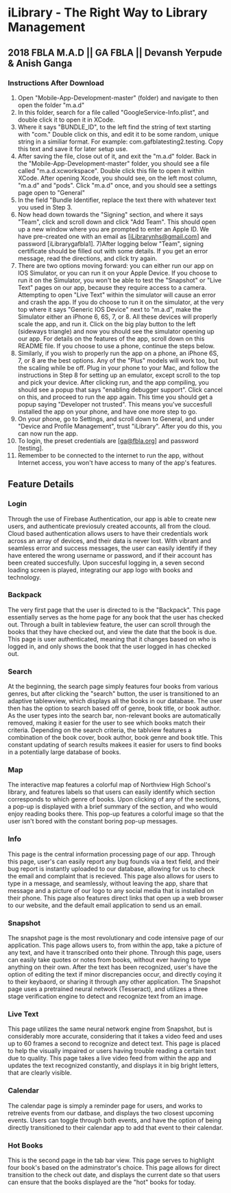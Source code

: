 # iLibrary - The Right Way to Library Management

## 2018 FBLA M.A.D || GA FBLA || Devansh Yerpude & Anish Ganga

### Instructions After Download

1) Open "Mobile-App-Development-master" (folder) and navigate to then open the folder "m.a.d"
2) In this folder, search for a file called "GoogleService-Info.plist", and double click it to open it in XCode. 
3) Where it says "BUNDLE_ID", to the left find the string of text starting with "com." Double click on this, and edit it to be some random, unique string in a similiar format. For example: com.gafblatesting2.testing. Copy this text and save it for later setup use. 
4) After saving the file, close out of it, and exit the "m.a.d" folder. Back in the "Mobile-App-Development-master" folder, you should see a file called "m.a.d.xcworkspace". Double click this file to open it within XCode. After opening Xcode, you should see, on the left most column, "m.a.d" and "pods". Click "m.a.d" once, and you should see a settings page open to "General" 
5) In the field "Bundle Identifier, replace the text there with whatever text you used in Step 3. 
6) Now head down towards the "Signing" section, and where it says "Team", click and scroll down and click "Add Team". This should open up a new window where you are prompted to enter an Apple ID. We have pre-created one with an email as [iLibrarynhs@gmail.com] and password [iLibrarygafbla1]. 
7)After logging below "Team", signing certificate should be filled out with some details. If you get an error message, read the directions, and click try again. 
8) There are two options moving forward: you can either run our app on IOS Simulator, or you can run it on your Apple Device. If you choose to run it on the Simulator, you won't be able to test the "Snapshot" or "Live Text" pages on our app, because they require access to a camera. Attempting to open "Live Text" within the simulator will cause an error and crash the app. If you do choose to run it on the simulator, at the very top where it says "Generic IOS Device" next to "m.a.d", make the Simulator either an iPhone 6, 6S, 7, or 8. All these devices will properly scale the app, and run it. Click on the big play button to the left (sideways triangle) and now you should see the simulator opening up our app. For details on the features of the app, scroll down on this README file. If you choose to use a phone, continue the steps below. 
9) Similarly, if you wish to properly run the app on a phone, an iPhone 6S, 7, or 8 are the best options. Any of the "Plus" models will work too, but the scaling while be off. Plug in your phone to your Mac, and follow the instructions in Step 8 for setting up an emulator, except scroll to the top and pick your device. After clicking run, and the app compiling, you should see a popup that says "enabling debugger support". Click cancel on this, and proceed to run the app again. This time you should get a popup saying "Developer not trusted". This means you've succesfull installed the app on your phone, and have one more step to go. 
10) On your phone, go to Settings, and scroll down to General, and under "Device and Profile Management", trust "iLibrary". After you do this, you can now run the app. 
11) To login, the preset credentials are [ga@fbla.org] and password [testing].
12) Remember to be connected to the internet to run the app, without Internet access, you won't have access to many of the app's features. 

## Feature Details

### Login

Through the use of Firebase Authentication, our app is able to create new users, and authenticate previosuly created accounts, all from the cloud. Cloud based authentication allows users to have their credentials work across an array of devices, and their data is never lost. With vibrant and seamless error and success messages, the user can easily identify if they have entered the wrong username or password, and if their account has been created succesfully. Upon succesful logging in, a seven second loading screen is played, integrating our app logo with books and technology. 

### Backpack 

The very first page that the user is directed to is the "Backpack". This page essentially serves as the home page for any book that the user has checked out. Through a built in tableview feature, the user can scroll through the books that they have checked out, and view the date that the book is due. This page is user authenticated, meaning that it changes based on who is logged in, and only shows the book that the user logged in has checked out. 

### Search 

At the beginning, the search page simply features four books from various genres, but after clicking the "search" button, the user is transitioned to an adaptive tablewview, which displays all the books in our database. The user then has the option to search based off of genre, book title, or book author. As the user types into the search bar, non-relevant books are automatically removed, making it easier for the user to see which books match their criteria. Depending on the search criteria, the tablview features a combination of the book cover, book author, book genre and book title. This constant updating of search results makees it easier for users to find books in a potentially large database of books. 

### Map

The interactive map features a colorful map of Northview High School's library, and features labels so that users can easily identify which section corresponds to which genre of books. Upon clicking of any of the sections, a pop-up is displayed with a brief summary of the section, and who would enjoy reading books there. This pop-up features a colorful image so that the user isn't bored with the constant boring pop-up messages. 

### Info

This page is the central information processing page of our app. Through this page, user's can easily report any bug founds via a text field, and their bug report is instantly uploaded to our database, allowing for us to check the email and complaint that is recieved. This page also allows for users to type in a message, and seamlessly, without leaving the app, share that message and a picture of our logo to any social media that is installed on their phone. This page also features direct links that open up a web browser to our website, and the default email application to send us an email. 

### Snapshot

The snapshot page is the most revolutionary and code intensive page of our application. This page allows users to, from within the app, take a picture of any text, and have it transcribed onto their phone. Through this page, users can easily take quotes or notes from books, without ever having to type anything on their own. After the text has been recognized, user's have the option of editing the text if minor discrepancies occur, and directly coying it to their keybaord, or sharing it through any other application. The Snapshot page uses a pretrained neural network (Tesseract), and utilizes a three stage verification engine to detect and recognize text from an image. 

### Live Text

This page utilizes the same neural network engine from Snapshot, but is considerably more accurate, considering that it takes a video feed and uses up to 60 frames a second to recognize and detect text. This page is placed to help the visually impaired or users  having trouble reading a certain text due to quality. This page takes a live video feed from within the app and updates the text recognized constantly, and displays it in big bright letters, that are clearly visible. 

### Calendar

The calendar page is simply a reminder page for users, and works to retreive events from our datbase, and displays the two closest upcoming events. Users can toggle through both events, and have the option of being directly transitioned to their calendar app to add that event to their calendar. 

### Hot Books

This is the second page in the tab bar view. This page serves to highlight four book's based on the adminstrator's choice. This page allows for direct transition to the check out date, and displays the current date so that users can ensure that the books displayed are the "hot" books for today. 
